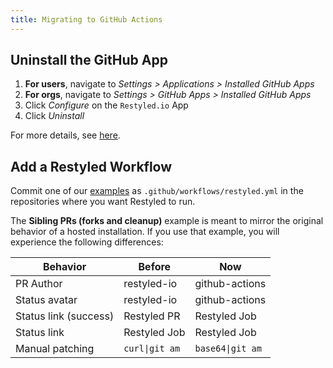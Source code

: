 ```yaml
---
title: Migrating to GitHub Actions
---
```


## Uninstall the GitHub App

1. **For users**, navigate to _Settings > Applications > Installed GitHub Apps_
1. **For orgs**, navigate to _Settings > GitHub Apps > Installed GitHub Apps_
1. Click _Configure_ on the `Restyled.io` App
1. Click _Uninstall_

For more details, see [here](https://docs.github.com/en/apps/using-github-apps/reviewing-and-modifying-installed-github-apps#navigating-to-the-github-app-you-want-to-review-or-modify).

## Add a Restyled Workflow

Commit one of our [examples][actions] as `.github/workflows/restyled.yml` in the
repositories where you want Restyled to run.

[actions]: https://github.com/restyled-io/actions?tab=readme-ov-file#usage-examples

The **Sibling PRs (forks and cleanup)** example is meant to mirror the original
behavior of a hosted installation. If you use that example, you will experience
the following differences:

| Behavior              | Before            | Now               |
| ---                   | ---               | ---               |
| PR Author             | restyled-io       | github-actions    |
| Status avatar         | restyled-io       | github-actions    |
| Status link (success) | Restyled PR       | Restyled Job      |
| Status link           | Restyled Job      | Restyled Job      |
| Manual patching       | `curl\|git am`    | `base64\|git am`  |
